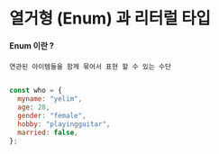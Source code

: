 # **열거형 (Enum) 과 리터럴 타입**

#### **Enum 이란 ?**

    연관된 아이템들을 함께 묶어서 표현 할 수 있는 수단

```js

const who = {
  myname: "yelim",
  age: 28,
  gender: "female",
  hobby: "playingguitar",
  married: false,
};

```